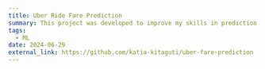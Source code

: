 ```yaml
---
title: Uber Ride Fare Prediction
summary: This project was developed to improve my skills in prediction models, boosting methods and creating function to automate the process. It includes exploratory data analysis, linear regression, neural networks and random forest.
tags:
  - ML
date: 2024-06-29
external_link: https://github.com/katia-kitaguti/uber-fare-prediction
---
```

